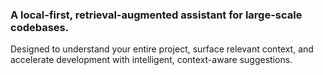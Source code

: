 ### A local-first, retrieval-augmented assistant for large-scale codebases.


Designed to understand your entire project, surface relevant context, and accelerate development with intelligent, context-aware suggestions.

